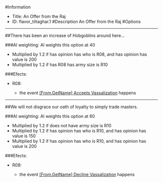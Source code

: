 #Information
 - Title: An Offer from the Raj
 - ID: flavor_tiltaghar.1
#Description
An Offer from the Raj
#Options

___
##There has been an increase of Hobgoblins around here...

###AI weighting:
AI weights this option at 40
 - Multiplied by 1.2 if has opinion has who is R08, and has opinion has value is 200
 - Multiplied by 1.2 if has R08 has army size is R10


###Efects:<ul><li>R08:</li><ul><li>the event [[From.GetName] Accepts Vassalization](../events/from_getname_accepts_vassalization.md) happens</li></ul></ul>

___
##We will not disgrace our oath of loyalty to simply trade masters.

###AI weighting:
AI weights this option at 60
 - Multiplied by 1.2 if does not have army size is R10
 - Multiplied by 1.2 if has opinion has who is R10, and has opinion has value is 150
 - Multiplied by 1.2 if has opinion has who is R10, and has opinion has value is 200


###Efects:<ul><li>R08:</li><ul><li>the event [[From.GetName] Decline Vassalization](../events/from_getname_decline_vassalization.md) happens</li></ul></ul>
